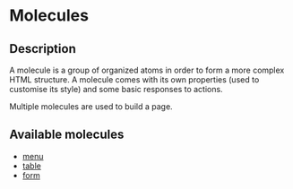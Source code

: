 # Molecules

## Description

A molecule is a group of organized atoms in order to form a more complex HTML structure. A molecule comes with its own properties (used to customise its style) and some basic responses to actions.

Multiple molecules are used to build a page.

## Available molecules

 * [menu](./Menu/README.md)
 * [table](./Table/README.md)
 * [form](./Form/README.md)

